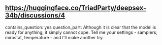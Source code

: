 ## https://huggingface.co/TriadParty/deepsex-34b/discussions/4

contains_question: yes
question_part: Although it is clear that the model is ready for anything, it simply cannot cope. Tell me your settings - samplers, mirostat, temperature - and I'll make another try.